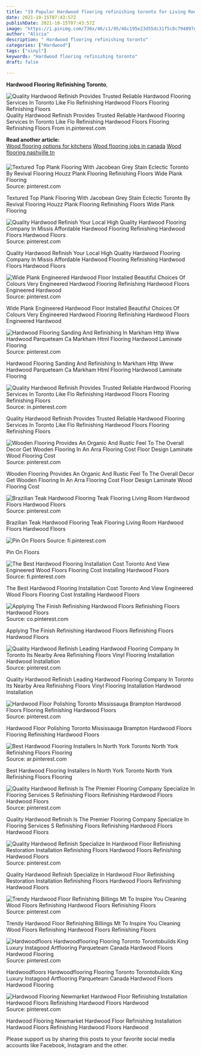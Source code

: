 ```yaml
---
title: "19 Popular Hardwood flooring refinishing toronto for Living Room Design"
date: 2021-10-15T07:43:57Z
publishDate: 2021-10-15T07:43:57Z
image: "https://i.pinimg.com/736x/46/c1/95/46c195e23d55dc31f5c8c794897d5b11.jpg"
author: "Alicia"
description: " Hardwood flooring refinishing toronto"
categories: ["Hardwood"]
tags: ["vinyl"]
keywords: "Hardwood flooring refinishing toronto"
draft: false

---
```

<!-- Head tag Code -->
**Hardwood Flooring Refinishing Toronto**, 

![Quality Hardwood Refinish Provides Trusted Reliable Hardwood Flooring Services In Toronto Like Flo Refinishing Hardwood Floors Flooring Refinishing Floors](https://i.pinimg.com/originals/7e/67/67/7e67675e956ea8a835f1847efcc77b7b.jpg "Quality Hardwood Refinish Provides Trusted Reliable Hardwood Flooring Services In Toronto Like Flo Refinishing Hardwood Floors Flooring Refinishing Floors")
Quality Hardwood Refinish Provides Trusted Reliable Hardwood Flooring Services In Toronto Like Flo Refinishing Hardwood Floors Flooring Refinishing Floors From in.pinterest.com

**Read another article:**  
[Wood flooring options for kitchens](/wood-flooring-options-for-kitchens/)
[Wood flooring jobs in canada](/wood-flooring-jobs-in-canada/)
[Wood flooring nashville tn](/wood-flooring-nashville-tn/)




### 

 


![Textured Top Plank Flooring With Jacobean Grey Stain Eclectic Toronto By Revival Flooring Houzz Plank Flooring Refinishing Floors Wide Plank Flooring](https://i.pinimg.com/originals/92/b7/01/92b701e28c9ad5ebc58ed3020a16333b.jpg "Textured Top Plank Flooring With Jacobean Grey Stain Eclectic Toronto By Revival Flooring Houzz Plank Flooring Refinishing Floors Wide Plank Flooring")
Source: pinterest.com

Textured Top Plank Flooring With Jacobean Grey Stain Eclectic Toronto By Revival Flooring Houzz Plank Flooring Refinishing Floors Wide Plank Flooring  

![Quality Hardwood Refinish Your Local High Quality Hardwood Flooring Company In Missis Affordable Hardwood Flooring Refinishing Hardwood Floors Hardwood Floors](https://i.pinimg.com/originals/ee/95/ca/ee95ca74082a2e55cd2ed4b35a37233a.jpg "Quality Hardwood Refinish Your Local High Quality Hardwood Flooring Company In Missis Affordable Hardwood Flooring Refinishing Hardwood Floors Hardwood Floors")
Source: pinterest.com

Quality Hardwood Refinish Your Local High Quality Hardwood Flooring Company In Missis Affordable Hardwood Flooring Refinishing Hardwood Floors Hardwood Floors  

![Wide Plank Engineered Hardwood Floor Installed Beautiful Choices Of Colours Very Engineered Hardwood Flooring Refinishing Hardwood Floors Engineered Hardwood](https://i.pinimg.com/originals/1e/26/25/1e2625570ecaea84d5d58af11792fe07.jpg "Wide Plank Engineered Hardwood Floor Installed Beautiful Choices Of Colours Very Engineered Hardwood Flooring Refinishing Hardwood Floors Engineered Hardwood")
Source: pinterest.com

Wide Plank Engineered Hardwood Floor Installed Beautiful Choices Of Colours Very Engineered Hardwood Flooring Refinishing Hardwood Floors Engineered Hardwood  

![Hardwood Flooring Sanding And Refinishing In Markham Http Www Hardwood Parqueteam Ca Markham Html Flooring Hardwood Laminate Flooring](https://i.pinimg.com/originals/28/ad/ec/28adecf8bc6b8fa0b2fc055379cec1bf.jpg "Hardwood Flooring Sanding And Refinishing In Markham Http Www Hardwood Parqueteam Ca Markham Html Flooring Hardwood Laminate Flooring")
Source: pinterest.com

Hardwood Flooring Sanding And Refinishing In Markham Http Www Hardwood Parqueteam Ca Markham Html Flooring Hardwood Laminate Flooring  

![Quality Hardwood Refinish Provides Trusted Reliable Hardwood Flooring Services In Toronto Like Flo Refinishing Hardwood Floors Flooring Refinishing Floors](https://i.pinimg.com/originals/7e/67/67/7e67675e956ea8a835f1847efcc77b7b.jpg "Quality Hardwood Refinish Provides Trusted Reliable Hardwood Flooring Services In Toronto Like Flo Refinishing Hardwood Floors Flooring Refinishing Floors")
Source: in.pinterest.com

Quality Hardwood Refinish Provides Trusted Reliable Hardwood Flooring Services In Toronto Like Flo Refinishing Hardwood Floors Flooring Refinishing Floors  

![Wooden Flooring Provides An Organic And Rustic Feel To The Overall Decor Get Wooden Flooring In An Arra Flooring Cost Floor Design Laminate Wood Flooring Cost](https://i.pinimg.com/736x/0c/eb/9e/0ceb9ebc93627b9986232adf9e8cdfc0--solid-wood-flooring-laminate-flooring.jpg "Wooden Flooring Provides An Organic And Rustic Feel To The Overall Decor Get Wooden Flooring In An Arra Flooring Cost Floor Design Laminate Wood Flooring Cost")
Source: pinterest.com

Wooden Flooring Provides An Organic And Rustic Feel To The Overall Decor Get Wooden Flooring In An Arra Flooring Cost Floor Design Laminate Wood Flooring Cost  

![Brazilian Teak Hardwood Flooring Teak Flooring Living Room Hardwood Floors Hardwood Floors](https://i.pinimg.com/originals/50/bb/c4/50bbc48aa188f898812c5d3a46a89471.jpg "Brazilian Teak Hardwood Flooring Teak Flooring Living Room Hardwood Floors Hardwood Floors")
Source: pinterest.com

Brazilian Teak Hardwood Flooring Teak Flooring Living Room Hardwood Floors Hardwood Floors  

![Pin On Floors](https://i.pinimg.com/originals/f6/20/a8/f620a8141aac82a5ccbf10a6f55cc975.jpg "Pin On Floors")
Source: fi.pinterest.com

Pin On Floors  

![The Best Hardwood Flooring Installation Cost Toronto And View Engineered Wood Floors Flooring Cost Installing Hardwood Floors](https://i.pinimg.com/originals/b0/e4/47/b0e447319105dcdd176b8d36a03e3efc.jpg "The Best Hardwood Flooring Installation Cost Toronto And View Engineered Wood Floors Flooring Cost Installing Hardwood Floors")
Source: fi.pinterest.com

The Best Hardwood Flooring Installation Cost Toronto And View Engineered Wood Floors Flooring Cost Installing Hardwood Floors  

![Applying The Finish Refinishing Hardwood Floors Refinishing Floors Hardwood Floors](https://i.pinimg.com/originals/30/a0/df/30a0df739e6a374539eb844bd84cb45b.jpg "Applying The Finish Refinishing Hardwood Floors Refinishing Floors Hardwood Floors")
Source: co.pinterest.com

Applying The Finish Refinishing Hardwood Floors Refinishing Floors Hardwood Floors  

![Quality Hardwood Refinish Leading Hardwood Flooring Company In Toronto Its Nearby Area Refinishing Floors Vinyl Flooring Installation Hardwood Installation](https://i.pinimg.com/originals/89/33/5d/89335d53deac64335ce620d4e33dff63.jpg "Quality Hardwood Refinish Leading Hardwood Flooring Company In Toronto Its Nearby Area Refinishing Floors Vinyl Flooring Installation Hardwood Installation")
Source: pinterest.com

Quality Hardwood Refinish Leading Hardwood Flooring Company In Toronto Its Nearby Area Refinishing Floors Vinyl Flooring Installation Hardwood Installation  

![Hardwood Floor Polishing Toronto Mississauga Brampton Hardwood Floors Flooring Refinishing Hardwood Floors](https://i.pinimg.com/originals/a0/a7/4b/a0a74ba616eb7f4a3813771ff03f1477.jpg "Hardwood Floor Polishing Toronto Mississauga Brampton Hardwood Floors Flooring Refinishing Hardwood Floors")
Source: pinterest.com

Hardwood Floor Polishing Toronto Mississauga Brampton Hardwood Floors Flooring Refinishing Hardwood Floors  

![Best Hardwood Flooring Installers In North York Toronto North York Refinishing Floors Flooring](https://i.pinimg.com/originals/98/77/17/98771763d846bf2aae76bba341ca0b6b.jpg "Best Hardwood Flooring Installers In North York Toronto North York Refinishing Floors Flooring")
Source: ar.pinterest.com

Best Hardwood Flooring Installers In North York Toronto North York Refinishing Floors Flooring  

![Quality Hardwood Refinish Is The Premier Flooring Company Specialize In Flooring Services S Refinishing Floors Refinishing Hardwood Floors Hardwood Floors](https://i.pinimg.com/originals/11/a8/54/11a854c3a7f1f9e850b9e4eddf5a77a3.jpg "Quality Hardwood Refinish Is The Premier Flooring Company Specialize In Flooring Services S Refinishing Floors Refinishing Hardwood Floors Hardwood Floors")
Source: pinterest.com

Quality Hardwood Refinish Is The Premier Flooring Company Specialize In Flooring Services S Refinishing Floors Refinishing Hardwood Floors Hardwood Floors  

![Quality Hardwood Refinish Specialize In Hardwood Floor Refinishing Restoration Installation Refinishing Floors Hardwood Floors Refinishing Hardwood Floors](https://i.pinimg.com/736x/c4/01/75/c40175dae648e2d372e4f13fffcdce52.jpg "Quality Hardwood Refinish Specialize In Hardwood Floor Refinishing Restoration Installation Refinishing Floors Hardwood Floors Refinishing Hardwood Floors")
Source: pinterest.com

Quality Hardwood Refinish Specialize In Hardwood Floor Refinishing Restoration Installation Refinishing Floors Hardwood Floors Refinishing Hardwood Floors  

![Trendy Hardwood Floor Refinishing Billings Mt To Inspire You Cleaning Wood Floors Refinishing Hardwood Floors Refinishing Floors](https://i.pinimg.com/736x/0c/a9/ec/0ca9ecf3c1b811f601ca57ea59bdba33.jpg "Trendy Hardwood Floor Refinishing Billings Mt To Inspire You Cleaning Wood Floors Refinishing Hardwood Floors Refinishing Floors")
Source: pinterest.com

Trendy Hardwood Floor Refinishing Billings Mt To Inspire You Cleaning Wood Floors Refinishing Hardwood Floors Refinishing Floors  

![Hardwoodfloors Hardwoodflooring Flooring Toronto Torontobuilds King Luxury Instagood Artflooring Parqueteam Canada Hardwood Floors Hardwood Flooring](https://i.pinimg.com/originals/e9/13/7c/e9137c7c60157bf60e32b2da31fde556.jpg "Hardwoodfloors Hardwoodflooring Flooring Toronto Torontobuilds King Luxury Instagood Artflooring Parqueteam Canada Hardwood Floors Hardwood Flooring")
Source: pinterest.com

Hardwoodfloors Hardwoodflooring Flooring Toronto Torontobuilds King Luxury Instagood Artflooring Parqueteam Canada Hardwood Floors Hardwood Flooring  

![Hardwood Flooring Newmarket Hardwood Floor Refinishing Installation Hardwood Floors Refinishing Hardwood Floors Hardwood](https://i.pinimg.com/736x/46/c1/95/46c195e23d55dc31f5c8c794897d5b11.jpg "Hardwood Flooring Newmarket Hardwood Floor Refinishing Installation Hardwood Floors Refinishing Hardwood Floors Hardwood")
Source: pinterest.com

Hardwood Flooring Newmarket Hardwood Floor Refinishing Installation Hardwood Floors Refinishing Hardwood Floors Hardwood  

Please support us by sharing this posts to your favorite social media accounts like Facebook, Instagram and the other.

